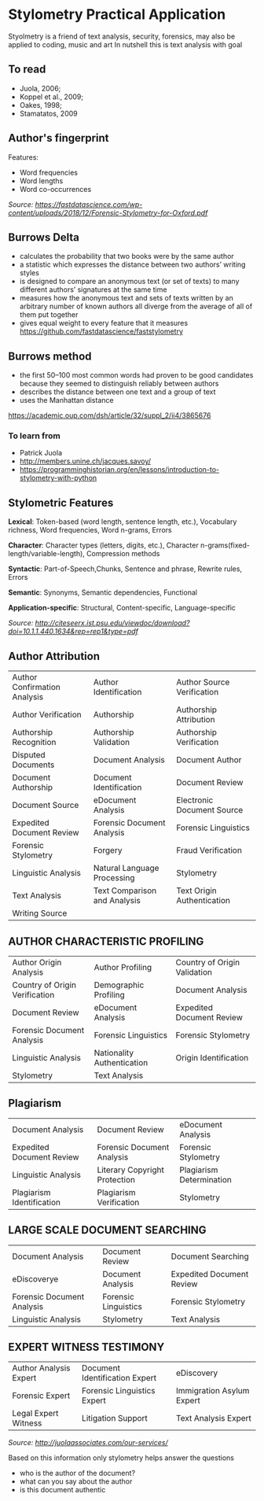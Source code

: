 # Stylometry Practical Application

Styolmetry is a friend of text analysis, security, forensics, may also be applied to coding, music and art
In nutshell this is text analysis with goal

## To read
- Juola, 2006;
- Koppel et al., 2009; 
- Oakes, 1998; 
- Stamatatos, 2009

## Author's fingerprint

Features:
- Word frequencies
- Word lengths
- Word co-occurrences

*Source: https://fastdatascience.com/wp-content/uploads/2018/12/Forensic-Stylometry-for-Oxford.pdf*

## Burrows Delta
- calculates the probability that two books were by the same author
- a statistic which expresses the distance between two authors’ writing styles
-  is designed to compare an anonymous text (or set of texts) to many different authors’ signatures at the same time
-  measures how the anonymous text and sets of texts written by an arbitrary number of known authors all diverge from the average of all of them put together
-  gives equal weight to every feature that it measures
https://github.com/fastdatascience/faststylometry


## Burrows method 
- the first 50–100 most common words had proven to be good candidates because they seemed to distinguish reliably between authors
- describes the distance between one text and a group of text
- uses the Manhattan distance

https://academic.oup.com/dsh/article/32/suppl_2/ii4/3865676

### To learn from
- Patrick Juola
- http://members.unine.ch/jacques.savoy/
- https://programminghistorian.org/en/lessons/introduction-to-stylometry-with-python

## Stylometric Features
**Lexical**: Token-based (word length, sentence length, etc.), Vocabulary richness, Word frequencies, Word n-grams, Errors

**Character**: Character types (letters, digits, etc.), Character n-grams(fixed-length/variable-length), Compression methods

**Syntactic**: Part-of-Speech,Chunks, Sentence and phrase, Rewrite rules, Errors

**Semantic**: Synonyms, Semantic dependencies, Functional 

**Application-specific**: Structural, Content-specific, Language-specific

*Source: http://citeseerx.ist.psu.edu/viewdoc/download?doi=10.1.1.440.1634&rep=rep1&type=pdf*

## Author Attribution
| | | | 
|--|--|--|
|Author Confirmation Analysis| Author Identification|Author Source Verification|
|Author Verification|Authorship|Authorship Attribution|
|Authorship Recognition|Authorship Validation|Authorship Verification|
|Disputed Documents|Document Analysis|Document Author|
|Document Authorship|Document Identification|Document Review|
|Document Source|eDocument Analysis|Electronic Document Source|
|Expedited Document Review|Forensic Document Analysis|Forensic Linguistics|
|Forensic Stylometry|Forgery|Fraud Verification|
|Linguistic Analysis|Natural Language Processing|Stylometry|
|Text Analysis|Text Comparison and Analysis|Text Origin Authentication||
|Writing Source|

## AUTHOR CHARACTERISTIC PROFILING
||||
|--|--|--|
|Author Origin Analysis|Author Profiling|Country of Origin Validation|
|Country of Origin Verification|Demographic Profiling|Document Analysis|
|Document Review|eDocument Analysis|Expedited Document Review|
|Forensic Document Analysis|Forensic Linguistics|Forensic Stylometry|
|Linguistic Analysis|Nationality Authentication|Origin Identification|
|Stylometry|Text Analysis|

## Plagiarism
||||
|--|--|--|
|Document Analysis|Document Review|eDocument Analysis|
|Expedited Document Review|Forensic Document Analysis|Forensic Stylometry|
|Linguistic Analysis|Literary Copyright Protection|Plagiarism Determination|
|Plagiarism Identification|Plagiarism Verification|Stylometry|Text Analysis|

## LARGE SCALE DOCUMENT SEARCHING
||||
|--|--|--|
|Document Analysis|Document Review|Document Searching|
|eDiscoverye|Document Analysis|Expedited Document Review|
|Forensic Document Analysis|Forensic Linguistics|Forensic Stylometry|
|Linguistic Analysis|Stylometry|Text Analysis|

## EXPERT WITNESS TESTIMONY
||||
|--|--|--|
|Author Analysis Expert|Document Identification Expert|eDiscovery|
|Forensic Expert|Forensic Linguistics Expert|Immigration Asylum Expert|
|Legal Expert Witness|Litigation Support|Text Analysis Expert|

*Source: http://juolaassociates.com/our-services/*

Based on this information only stylometry helps answer the questions
- who is the author of the document?
- what can you say about the author
- is this document authentic
